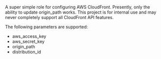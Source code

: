 A super simple role for configuring AWS CloudFront. Presently, only the ability to update origin_path works. This project is for internal use and may never completely support all CloudFront API features.

The following parameters are supported:

* aws_access_key
* aws_secret_key
* origin_path
* distribution_id
